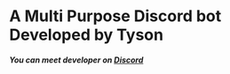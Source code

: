 # <h1> A Multi Purpose Discord bot Developed by Tyson </h1> 

<h6> <b> You can meet developer on <a href="https://discord.gg/vEsP8vz2DR"> Discord </a> </b> </h6>

